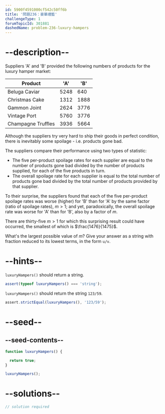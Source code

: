 ```yaml
---
id: 5900f4591000cf542c50ff6b
title: '問題236：豪華禮籃'
challengeType: 1
forumTopicId: 301881
dashedName: problem-236-luxury-hampers
---
```


# --description--

Suppliers 'A' and 'B' provided the following numbers of products for the luxury hamper market:

| Product            | 'A'  | 'B'  |
| ------------------ | ---- | ---- |
| Beluga Caviar      | 5248 | 640  |
| Christmas Cake     | 1312 | 1888 |
| Gammon Joint       | 2624 | 3776 |
| Vintage Port       | 5760 | 3776 |
| Champagne Truffles | 3936 | 5664 |

Although the suppliers try very hard to ship their goods in perfect condition, there is inevitably some spoilage - i.e. products gone bad.

The suppliers compare their performance using two types of statistic:

- The five per-product spoilage rates for each supplier are equal to the number of products gone bad divided by the number of products supplied, for each of the five products in turn.
- The overall spoilage rate for each supplier is equal to the total number of products gone bad divided by the total number of products provided by that supplier.

To their surprise, the suppliers found that each of the five per-product spoilage rates was worse (higher) for 'B' than for 'A' by the same factor (ratio of spoilage rates), $m > 1$; and yet, paradoxically, the overall spoilage rate was worse for 'A' than for 'B', also by a factor of $m$.

There are thirty-five $m > 1$ for which this surprising result could have occurred, the smallest of which is $\frac{1476}{1475}$.

What's the largest possible value of $m$? Give your answer as a string with fraction reduced to its lowest terms, in the form `u/v`.

# --hints--

`luxuryHampers()` should return a string.

```js
assert(typeof luxuryHampers() === 'string');
```

`luxuryHampers()` should return the string `123/59`.

```js
assert.strictEqual(luxuryHampers(), '123/59');
```

# --seed--

## --seed-contents--

```js
function luxuryHampers() {

  return true;
}

luxuryHampers();
```

# --solutions--

```js
// solution required
```
